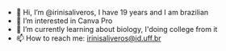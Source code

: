 - 👋 Hi, I’m @irinisaliveros, I have 19 years and I am brazilian
- 👀 I’m interested in Canva Pro
- 🌱 I’m currently learning about biology, I'doing college from it
- 📫 How to reach me: irinisaliveros@id.uff.br

<!---
irinisaliveros/irinisaliveros is a ✨ special ✨ repository because its `README.md` (this file) appears on your GitHub profile.
You can click the Preview link to take a look at your changes.
--->
